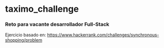 # taximo_challenge
### Reto para vacante desarrollador Full-Stack

Ejercicio basado en:
https://www.hackerrank.com/challenges/synchronous-shopping/problem

